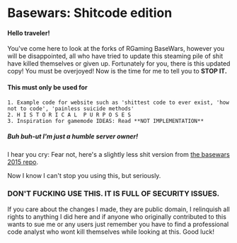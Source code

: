 # Basewars: Shitcode edition

#### Hello traveler!
You've come here to look at the forks of RGaming BaseWars, however you will be disappointed,
all who have tried to update this steaming pile of shit have killed themselves or given up.
Fortunately for you, there is this updated copy!
You must be overjoyed! Now is the time for me to tell you to **STOP IT.**

#### This must only be used for
	1. Example code for website such as 'shittest code to ever exist, 'how not to code', 'painless suicide methods'
	2. H I S T O R I C A L  P U R P O S E S
	3. Inspiration for gamemode IDEAS: Read **NOT IMPLEMENTATION**

##### Buh buh-ut I'm just a humble server owner!
I hear you cry: Fear not, here's a slightly less shit version from [the basewars 2015 repo](https://github.com/CaveeJohnson/basewars-2015-final).

Now I know I can't stop you using this, but seriously.
### **DON'T FUCKING USE THIS. IT IS FULL OF SECURITY ISSUES.**

If you care about the changes I made, they are public domain, I relinquish all rights to anything I did here
and if anyone who originally contributed to this wants to sue me or any users
just remember
you have to find a professional code analyst who wont kill themselves while looking at this.
Good luck!
